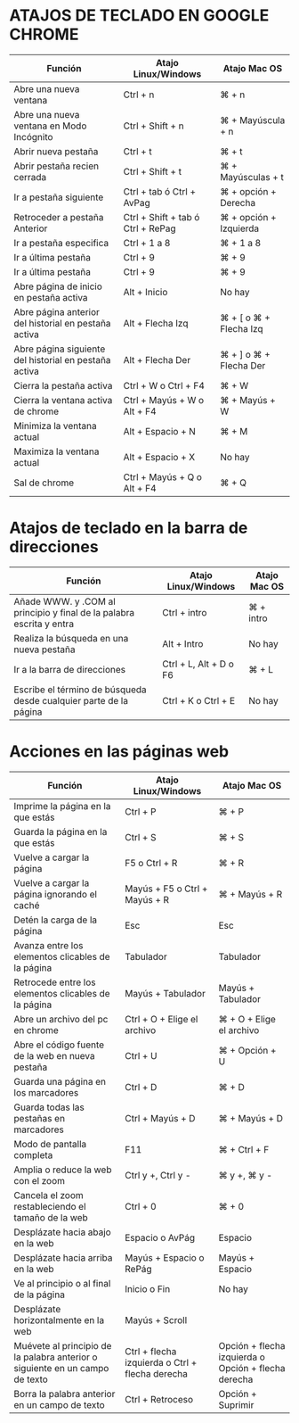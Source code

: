 # ATAJOS DE TECLADO EN GOOGLE CHROME


| Función | Atajo Linux/Windows | Atajo Mac OS |
| ----------- | ----------- | ----------- |
| Abre una nueva ventana | Ctrl + n | ⌘ + n | 
| Abre una nueva ventana en Modo Incógnito | Ctrl + Shift + n | ⌘ + Mayúscula + n | 
| Abrir nueva pestaña | Ctrl + t | ⌘ + t  |
| Abrir pestaña recien cerrada | Ctrl + Shift + t | ⌘ + Mayúsculas + t  |
| Ir a pestaña siguiente | Ctrl + tab ó Ctrl + AvPag | ⌘ + opción + Derecha  |
| Retroceder a pestaña Anterior | Ctrl + Shift + tab ó Ctrl + RePag | ⌘ + opción + Izquierda  |
| Ir a pestaña especifica | Ctrl + 1 a 8 | ⌘ + 1 a 8  |
| Ir a última pestaña | Ctrl + 9 | ⌘ + 9  |
| Ir a última pestaña | Ctrl + 9 | ⌘ + 9  |
| Abre página de inicio en pestaña activa | Alt + Inicio | No hay |
| Abre página anterior del historial en pestaña activa | Alt + Flecha Izq | ⌘ + [ o ⌘ + Flecha Izq |
| Abre página siguiente del historial en pestaña activa | Alt + Flecha Der | ⌘ + ] o ⌘ + Flecha Der |
| Cierra la pestaña activa | Ctrl + W o Ctrl + F4 | ⌘ + W |
| Cierra la ventana activa de chrome | Ctrl + Mayús + W o Alt + F4 | ⌘ + Mayús + W |
| Minimiza la ventana actual | Alt + Espacio + N | ⌘ + M |
| Maximiza la ventana actual | Alt + Espacio + X | No hay |
| Sal de chrome | Ctrl + Mayús + Q o Alt + F4 | ⌘ + Q |

# Atajos de teclado en la barra de direcciones


| Función | Atajo Linux/Windows | Atajo Mac OS |
| ----------- | ----------- | ----------- |
| Añade WWW. y .COM al principio y final de la palabra escrita y entra | Ctrl + intro | ⌘ + intro | 
| Realiza la búsqueda en una nueva pestaña | Alt + Intro | No hay |
| Ir a la barra de direcciones | Ctrl + L, Alt + D o F6 | ⌘ + L |
| Escribe el término de búsqueda desde cualquier parte de la página | Ctrl + K o Ctrl + E | No hay |

# Acciones en las páginas web


| Función | Atajo Linux/Windows | Atajo Mac OS |
| ----------- | ----------- | ----------- |
| Imprime la página en la que estás | Ctrl + P | ⌘ + P |
| Guarda la página en la que estás | Ctrl + S | ⌘ + S |
| Vuelve a cargar la página | F5 o Ctrl + R | ⌘ + R |
| Vuelve a cargar la página ignorando el caché | Mayús + F5 o Ctrl + Mayús + R | ⌘ + Mayús + R |
| Detén la carga de la página | Esc | Esc
| Avanza entre los elementos clicables de la página | Tabulador | Tabulador |
| Retrocede entre los elementos clicables de la página | Mayús + Tabulador | Mayús + Tabulador |
| Abre un archivo del pc en chrome | Ctrl + O + Elige el archivo | ⌘ + O + Elige el archivo |
| Abre el código fuente de la web en nueva pestaña | Ctrl + U | ⌘ + Opción + U |
| Guarda una página en los marcadores | Ctrl + D | ⌘ + D |
| Guarda todas las pestañas en marcadores | Ctrl + Mayús + D | ⌘ + Mayús + D |
| Modo de pantalla completa | F11 | ⌘ + Ctrl + F |
| Amplia o reduce la web con el zoom | Ctrl y +, Ctrl y - | ⌘ y +, ⌘ y - |
| Cancela el zoom restableciendo el tamaño de la web | Ctrl + 0 | ⌘ + 0 |
| Desplázate hacia abajo en la web | Espacio o AvPág | Espacio |
| Desplázate hacia arriba en la web | Mayús + Espacio o RePág | Mayús + Espacio |
| Ve al principio o al final de la página | Inicio o Fin | No hay |
| Desplázate horizontalmente en la web | Mayús + Scroll | |
| Muévete al principio de la palabra anterior o siguiente en un campo de texto | Ctrl + flecha izquierda o Ctrl + flecha derecha | Opción + flecha izquierda o Opción + flecha derecha |
| Borra la palabra anterior en un campo de texto | Ctrl + Retroceso | Opción + Suprimir |
